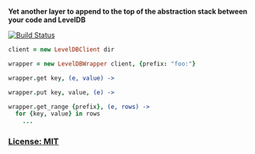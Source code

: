 **Yet another layer to append to the top of the abstraction stack between your code and LevelDB**

[![Build Status](https://secure.travis-ci.org/ReclaimSoftware/rs-leveldb-wrapper.png)](http://travis-ci.org/ReclaimSoftware/rs-leveldb-wrapper)

```coffee
client = new LevelDBClient dir

wrapper = new LevelDBWrapper client, {prefix: "foo:"}

wrapper.get key, (e, value) ->

wrapper.put key, value, (e) ->

wrapper.get_range {prefix}, (e, rows) ->
  for {key, value} in rows
    ...
```

### [License: MIT](LICENSE.txt)
